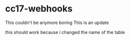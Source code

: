 # cc17-webhooks

This couldn't be anymore boring
This is an update

this should work because i changed the name of the table
